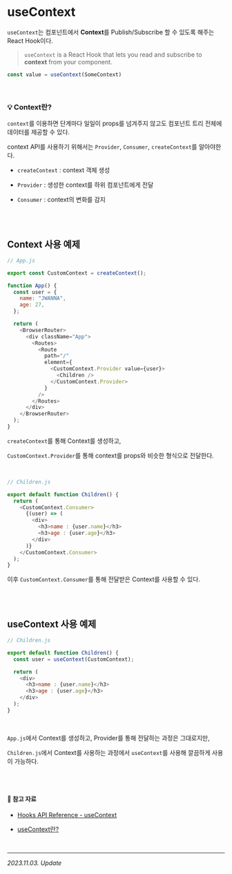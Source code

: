 # useContext

`useContext`는 컴포넌트에서 **Context**를 Publish/Subscribe 할 수 있도록 해주는 React Hook이다.

> `useContext` is a React Hook that lets you read and subscribe to **context** from your component.

```js
const value = useContext(SomeContext)
```

<br>

### 💡 Context란?

`context`를 이용하면 단계마다 일일이 props를 넘겨주지 않고도 컴포넌트 트리 전체에 데이터를 제공할 수 있다.

context API를 사용하기 위해서는 `Provider`, `Consumer`, `createContext`를 알아야한다.

- `createContext` : context 객체 생성

- `Provider` : 생성한 context를 하위 컴포넌트에게 전달

- `Consumer` : context의 변화를 감지

<br><br>

## Context 사용 예제

```js
// App.js

export const CustomContext = createContext();

function App() {
  const user = {
    name: "JWANNA",
    age: 27,
  };

  return (
    <BrowserRouter>
      <div className="App">
        <Routes>
          <Route
            path="/"
            element={
              <CustomContext.Provider value={user}>
                <Children />
              </CustomContext.Provider>
            }
          />
        </Routes>
      </div>
    </BrowserRouter>
  );
}
```

`createContext`를 통해 Context를 생성하고,  

`CustomContext.Provider`를 통해 context를 props와 비슷한 형식으로 전달한다.

<br>

```js
// Children.js

export default function Children() {
  return (
    <CustomContext.Consumer>
      {(user) => (
        <div>
          <h3>name : {user.name}</h3>
          <h3>age : {user.age}</h3>
        </div>
      )}
    </CustomContext.Consumer>
  );
}
```

이후 `CustomContext.Consumer`를 통해 전달받은 Context를 사용할 수 있다.

<br><br>

## useContext 사용 예제

```js
// Children.js

export default function Children() {
  const user = useContext(CustomContext);

  return (
    <div>
      <h3>name : {user.name}</h3>
      <h3>age : {user.age}</h3>
    </div>
  );
}
```

<br>

`App.js`에서 Context를 생성하고, Provider를 통해 전달하는 과정은 그대로지만,  

`Children.js`에서 Context를 사용하는 과정에서 `useContext`를 사용해 깔끔하게 사용이 가능하다.

<br><br>

#### 🔗 참고 자료

- [Hooks API Reference - useContext](https://react.dev/reference/react/useContext)

- [useContext란?](https://velog.io/@jminkyoung/TIL-6-React-Hooks-useContext-%EB%9E%80)

<br>

---

_2023.11.03. Update_